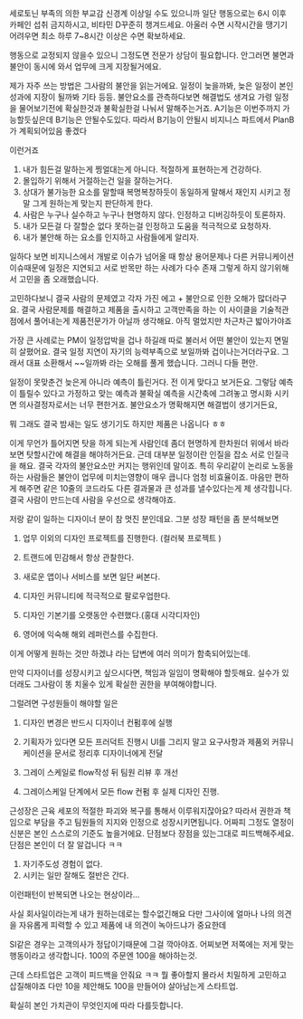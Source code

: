 


세로토닌 부족의 의한 부교감 신경계 이상일 수도 있으니까
일단 행동으로는 6시 이후 카페인 섭취 금지하시고,
비타민 D꾸준히 챙겨드세요.
아울러 수면 시작시간을 땡기기 어려우면 최소 하루 7~8시간 이상은 수면 확보하세요.

행동으로 교정되지 않을수 있으니 그정도면 전문가 상담이 필요합니다.
안그러면 불면과 불안이 동시에 와서 업무에 크게 지장될거에요.


제가 자주 쓰는 방법은 그사람의 불안을 읽는거에요.
일정이 늦을까봐, 늦은 일정이 본인 성과에 지장이 될까봐
기타 등등.
불안요소를 관측하다보면 해결법도 생겨요
가령 일정을 물어보기전에 확실한것과 불확실한걸 나눠서 말해주는거죠.
A기능은 이번주까지 가능할듯싶은데 B기능은 안될수도있다. 따라서 B기능이 안될시 비지니스 파트에서 PlanB가 계획되어있음 좋겠다

이런거죠

1. 내가 힘든걸 말하는게 찡얼대는게 아니다. 적절하게 표현하는게 건강하다.
2. 몰입하기 위해서 거절하는건 일을 잘하는거다.
3. 상대가 불가능한 요소를 말할때 복명복창하듯이 동일하게 말해서 재인지 시키고 정말 그게 원하는게 맞는지 판단하게 한다.
4. 사람은 누구나 실수하고 누구나 현명하지 않다. 인정하고 디버깅하듯이 토론하자.
5. 내가 모든걸 다 잘할순 없다 못하는걸 인정하고 도움을 적극적으로 요청하자.
6. 내가 불안해 하는 요소를 인지하고 사람들에게 알리자. 



일하다 보면 비지니스에서 개발로 이슈가 넘어올 때 
항상 용어문제나 다른 커뮤니케이션이슈때문에 일정은 지연되고 서로 반목만 하는 사례가 다수 존재
그렇게 하지 않기위해서 고민을 좀 오래했습니다.

고민하다보니 결국 사람의 문제였고
각자 가진 에고 + 불안으로 인한 오해가 많더라구요.
결국 사람문제를 해결하고 제품을 출시하고
고객만족을 하는 이 사이클을 기술적관점에서 풀어내는게 제품전문가가 아닐까 생각해요.
아직 멀었지만 차근차근 밟아가야죠

가장 큰 사례로는 PM이 일정압박을 겁나 하길래
따로 불러서 어떤 불안이 있는지 면밀히 살폈어요.
결국 일정 지연이 자기의 능력부족으로 보일까봐 겁이나는거더라구요.
그래서 대표 소환해서 ~~일까봐 라는 오해를 풀게 했습니다. 
그러니 다들 편안.

일정이 못맞춘건 늦은게 아니라 예측이 틀린거다.
전 이게 맞다고 보거든요.
그렇담 예측이 틀릴수 있다고 가정하고 
맞는 예측과 불확실 예측을 시간축에 그려놓고 명시화 시키면 의사결정자로서는 너무 편한거죠.
불안요소가 명확해지면 해결법이 생기거든요,

뭐 그래도 결국 밤새는 일도 생기기도 하지만 제품은 나옵니다 ㅎㅎ

이게 무언가 틀어지면 탓을 하게 되는게 사람인데
좀더 현명하게 한차원더 위에서 바라보면 
탓할시간에 해결을 해야하거든요.
근데 대부분 일정이란 인질을 잡소 서로 인질극을 해요.
결국 각자의 불안요소만 커지는 행위인데 말이죠.
특히 우리같이 논리로 노동을 하는 사람들은 불안이 업무에 미치는영향이 매우 큽니다 엄청 비효율이죠.
마음만 편하게 해주면 같은 10줄의 코드라도 다른 결과물과 큰 성과를 낼수있다는게 제 생각힙니다.
결국 사람이 만드는데 사람을 우선으로 생각해야죠.









저랑 같이 일하는 디자이너 분이 참 멋진 분인데요.
그분 성장 패턴을 좀 분석해보면
1. 업무 이외의 디자인 프로젝트를 진행한다. (컬러북 프로젝트 )

2. 트랜드에 민감해서 항상 관찰한다.

3. 새로운 앱이나 서비스를 보면 일단 써본다.

4. 디자인 커뮤니티에 적극적으로 팔로우업한다.

5. 디자인 기본기를 오랫동안 수련했다.(홍대 시각디자인)

6. 영어에 익숙해 해외 레퍼런스를 수집한다.


이게 어떻게 원하는 것만 하겠냐 라는 답변에 여러 의미가 함축되어있는데.



만약 디자이너를 성장시키고 싶으시다면,
책임과 일임이 명확해야 할듯해요.
실수가 있더래도 그사람이 똥 치울수 있게 확실한 권한을 부여해야합니다. 

그럴려면 구성원들이 해야할 일은 
1. 디자인 변경은 반드시 디자이너 컨펌후에 실행

2. 기획자가 있다면 모든 프러덕트 진행시 UI를 그리지
말고 요구사항과 제품외 커뮤니케이션을 문서로 정리후 디자이너에게 전달

3. 그레이 스케일로 flow작성 뒤 팀원 리뷰 후 개선

4. 그레이스케일 단계에서 모든 flow 컨펌 후 실제 디자인 진행.


근성장은 근육 세포의 적절한 파괴와 복구를 통해서 이루워지잖아요? 
따라서 권한과 책임으로 부담을 주고
팀원들의 지지와 인정으로 성장시키면됩니다.
어짜피 그정도 열정이신분은 본인 스스로의 기준도 높을거에요. 
단점보다 장점을 있는그대로 피드백해주세요.
단점은 본인이 더 잘 알겁니다 ㅋㅋ



1. 자기주도성 경험이 없다.
2. 시키는 일만 잘해도 절반은 간다.

이런패턴이 반복되면 나오는 현상이라…

사실 회사일이라는게 내가 원하는데로는 할수없긴해요 
다만 그사이에 얼마나 나의 의견을 자유롭게 피력할 수 있고 제품에 내 의견이 녹아드냐가 중요한데

SI같은 경우는 고객의사가 정답이기때문에 그걸 깍아야죠. 어찌보면 저쪽에는 저게 맞는 행동이라고 생각합니다. 100의 주문엔 100을 해야하는것.

근데 스타트업은 고객이 피드백을 안줘요 ㅋㅋ
뭘 좋아할지 몰라서 치밀하게 고민하고 삽질해야죠
다만 10을 제안해도 100을 만들어야 살아남는게 스타트업. 

확실히 본인 가치관이 무엇인지에 따라 다를듯합니다.
